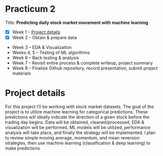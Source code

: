 # Practicum 2
Title: **Predicting daily stock market movement with machine learning**

- [x] Week 1 – [Project details](#project-details)
- [x] Week 2 – Obtain & prepare data
- Week 3 – EDA & Visualization 
- Weeks 4, 5 – Testing of ML algorithms
- Week 6 – Back testing & analysis
- Week 7 – Revisit entire process & complete writeup, project summary
- Week 8 – Finalize Github repository, record presentation, submit project materials

# Project details
For this project I’ll be working with stock market datasets. The goal of the project is to utilize machine learning for categorical predictions. These predictions will ideally indicate the direction of a given stock before the trading day begins.
Data will be obtained, cleaned/processed, EDA & visualization will be performed, ML models will be utilized, performance analysis will take place, and finally the strategy will be implemented. 
I plan to review simple moving average, momentum, and mean reversion strategies, then use machine learning (classification & deep learning) to make predictions

